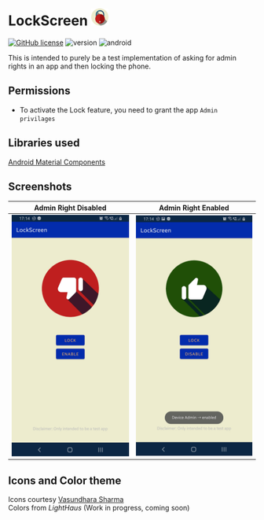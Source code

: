# LockScreen <img src="https://raw.githubusercontent.com/Brutuski/LockScreen/master/app/src/main/res/drawable/png_icon_round.png" alt="drawing" width="35"/>
[![GitHub license](https://img.shields.io/github/license/Naereen/StrapDown.js.svg)](https://github.com/Brutuski/LockScreen/blob/master/LICENSE)
![version](https://img.shields.io/badge/Version-BETA-orange) ![android](https://img.shields.io/badge/Made%20with-Android%20Studio-green)

This is intended to purely be a test implementation of asking for admin rights in an app and then locking the phone.

## Permissions
+ To activate the Lock feature, you need to grant the app `Admin privilages`

## Libraries used
[Android Material Components](https://github.com/material-components/material-components-android)

## Screenshots

Admin Right Disabled            |  Admin Right Enabled
:-------------------------:|:-------------------------:
<img src="https://raw.githubusercontent.com/Brutuski/LockScreen/master/Screenshots/admin-rights-disabled.jpg" alt="drawing" width="300"/> |  <img src="https://raw.githubusercontent.com/Brutuski/LockScreen/master/Screenshots/admin-rights-enabled.jpg" alt="drawing" width="300"/>

## Icons and Color theme
Icons courtesy [Vasundhara Sharma](https://www.behance.net/vasundhsharma) </br>
Colors from *LightHaus* (Work in progress, coming soon)
